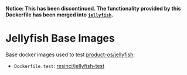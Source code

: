 **Notice: This has been discontinued. The functionality provided by this Dockerfile has been merged into [`jellyfish`](https://github.com/product-os/jellyfish).**

# Jellyfish Base Images

Base docker images used to test [product-os/jellyfish](https://github.com/product-os/jellyfish):
- `Dockerfile.test`: [resinci/jellyfish-test](https://hub.docker.com/r/resinci/jellyfish-test)
